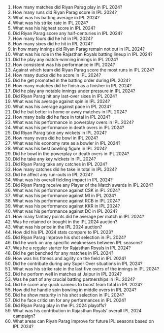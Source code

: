 1. How many matches did Riyan Parag play in IPL 2024?  
2. How many runs did Riyan Parag score in IPL 2024?  
3. What was his batting average in IPL 2024?  
4. What was his strike rate in IPL 2024?  
5. What was his highest score in IPL 2024?  
6. Did Riyan Parag score any half-centuries in IPL 2024?  
7. How many fours did he hit in IPL 2024?  
8. How many sixes did he hit in IPL 2024?  
9. In how many innings did Riyan Parag remain not out in IPL 2024?  
10. What was his role in the Rajasthan Royals batting lineup in IPL 2024?  
11. Did he play any match-winning innings in IPL 2024?  
12. How consistent was his performance in IPL 2024?  
13. Against which team did Riyan Parag score the most runs in IPL 2024?  
14. How many ducks did he score in IPL 2024?  
15. Did he get promoted in the batting order during IPL 2024?  
16. How many matches did he finish as a finisher in IPL 2024?  
17. Did he play any notable innings under pressure in IPL 2024?  
18. Did Riyan Parag hit any last-over sixes in IPL 2024?  
19. What was his average against spin in IPL 2024?  
20. What was his average against pace in IPL 2024?  
21. Did he bat better in home or away matches in IPL 2024?  
22. How many balls did he face in total in IPL 2024?  
23. What was his performance in powerplay overs in IPL 2024?  
24. What was his performance in death overs in IPL 2024?  
25. Did Riyan Parag take any wickets in IPL 2024?  
26. How many overs did he bowl in IPL 2024?  
27. What was his economy rate as a bowler in IPL 2024?  
28. What was his best bowling figure in IPL 2024?  
29. Did he bowl in the powerplay or death overs in IPL 2024?  
30. Did he take any key wickets in IPL 2024?  
31. Did Riyan Parag take any catches in IPL 2024?  
32. How many catches did he take in total in IPL 2024?  
33. Did he affect any run-outs in IPL 2024?  
34. What was his overall fielding impact in IPL 2024?  
35. Did Riyan Parag receive any Player of the Match awards in IPL 2024?  
36. What was his performance against CSK in IPL 2024?  
37. What was his performance against MI in IPL 2024?  
38. What was his performance against RCB in IPL 2024?  
39. What was his performance against KKR in IPL 2024?  
40. What was his performance against DC in IPL 2024?  
41. How many fantasy points did he average per match in IPL 2024?  
42. Was he retained or bought in the IPL 2024 auction?  
43. What was his price in the IPL 2024 auction?  
44. How did his IPL 2024 stats compare to IPL 2023?  
45. Did Riyan Parag improve his shot selection in IPL 2024?  
46. Did he work on any specific weaknesses between IPL seasons?  
47. Was he a regular starter for Rajasthan Royals in IPL 2024?  
48. Did he get benched for any matches in IPL 2024?  
49. How was his fitness and agility on the field in IPL 2024?  
50. Did he contribute during any Super Over situations in IPL 2024?  
51. What was his strike rate in the last five overs of the innings in IPL 2024?  
52. Did he perform well in matches at Jaipur in IPL 2024?  
53. Was he part of any crucial batting partnerships in IPL 2024?  
54. Did he score any quick cameos to boost team total in IPL 2024?  
55. How did he handle spin bowling in middle overs in IPL 2024?  
56. Did he show maturity in his shot selection in IPL 2024?  
57. Did he face criticism for any performances in IPL 2024?  
58. Did Riyan Parag play in the IPL 2024 playoffs?  
59. What was his contribution in Rajasthan Royals’ overall IPL 2024 campaign?  
60. What areas can Riyan Parag improve for future IPL seasons based on IPL 2024?